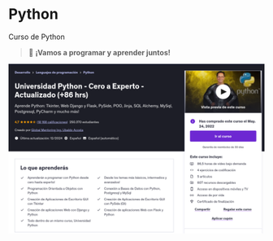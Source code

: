# Python
Curso de Python

> 🚀 **¡Vamos a programar y aprender juntos!**

![Universidad Python](./Captura%20desde%202025-02-03%2023-49-11.png)